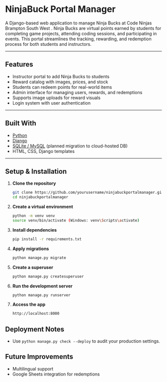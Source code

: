# NinjaBuck Portal Manager

A Django-based web application to manage Ninja Bucks at Code Ninjas Brampton South West .
Ninja Bucks are virtual points earned by students for completing game projects, attending coding sessions, and participating in events. This portal streamlines the tracking, rewarding, and redemption process for both students and instructors.

---

## Features

- Instructor portal to add Ninja Bucks to students
- Reward catalog with images, prices, and stock
- Students can redeem points for real-world items
- Admin interface for managing users, rewards, and redemptions
- Supports image uploads for reward visuals
- Login system with user authentication

---

## Built With

- [Python](https://www.python.org/)
- [Django](https://www.djangoproject.com/)
- [SQLite / MySQL](https://www.mysql.com/) (planned migration to cloud-hosted DB)
- HTML, CSS, Django templates

---

## Setup & Installation

1. **Clone the repository**
   ```bash
   git clone https://github.com/yourusername/ninjabuckportalmanager.git
   cd ninjabuckportalmanager

2. **Create a virtual environment**
   ```bash
   python -m venv venv
   source venv/bin/activate (Windows: venv\Scripts\activate)

3. **Install dependencies**
   ```bash
   pip install -r requirements.txt

4. **Apply migrations**
   ```bash
   python manage.py migrate

5. **Create a superuser**
   ```bash
   python manage.py createsuperuser

6. **Run the development server**
   ```bash
   python manage.py runserver

7. **Access the app**
   ```bash
   http://localhost:8000


## Deployment Notes
- Use `python manage.py check --deploy` to audit your production settings.

## Future Improvements
- Multilingual support
- Google Sheets integration for redemptions
 